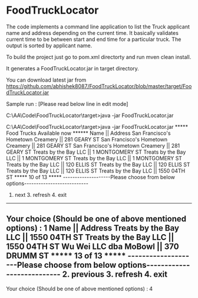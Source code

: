 # FoodTruckLocator

The code implements a command line application to list the Truck applicant name and address depending on the current time.
It basically validates current time to be between start and end time for a particular truck.
The output is sorted by applicant name.

To build the project just go to pom.xml directorty and run mven clean install.

It generates a FoodTruckLocator.jar in target directory.

You can download latest jar from https://github.com/abhishek8087/FoodTruckLocator/blob/master/target/FoodTruckLocator.jar

Sample run : [Please read below line in edit mode]

C:\AA\Code\FoodTruckLocator\target>java -jar FoodTruckLocator.jar


C:\AA\Code\FoodTruckLocator\target>java -jar FoodTruckLocator.jar
***** Food Trucks Available now ******
Name || Address
San Francisco's Hometown Creamery || 281 GEARY ST
San Francisco's Hometown Creamery || 281 GEARY ST
San Francisco's Hometown Creamery || 281 GEARY ST
Treats by the Bay LLC || 1 MONTGOMERY ST
Treats by the Bay LLC || 1 MONTGOMERY ST
Treats by the Bay LLC || 1 MONTGOMERY ST
Treats by the Bay LLC || 120 ELLIS ST
Treats by the Bay LLC || 120 ELLIS ST
Treats by the Bay LLC || 120 ELLIS ST
Treats by the Bay LLC || 1550 04TH ST
 ***** 10 of 13 *****
--------------------Please choose from below options---------------------------
1. next  3. refresh 4. exit
-------------------------------------------------------------------------------
Your choice (Should be one of above mentioned options) :
1
Name || Address
Treats by the Bay LLC || 1550 04TH ST
Treats by the Bay LLC || 1550 04TH ST
Wu Wei LLC dba MoBowl || 370 DRUMM ST
 ***** 13 of 13 *****
--------------------Please choose from below options---------------------------
2. previous 3. refresh 4. exit
-------------------------------------------------------------------------------
Your choice (Should be one of above mentioned options) :
4
 
